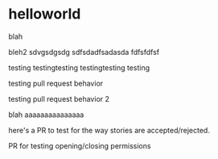 # helloworld
blah

bleh2
sdvgsdgsdg
sdfsdadfsadasda
fdfsfdfsf



testing testingtesting testingtesting testing


testing pull request behavior

testing pull request behavior 2

blah
aaaaaaaaaaaaaaa

here's a PR to test for the way stories are accepted/rejected.

PR for testing opening/closing permissions

